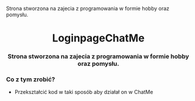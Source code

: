 Strona stworzona na zajecia z programowania w formie hobby oraz pomysłu.

<h1 align="center">LoginpageChatMe</h1>
<h3 align="center">Strona stworzona na zajecia z programowania w formie hobby oraz pomysłu.</h3>
</a> </p>

<h3 align="left">Co z tym zrobić?</h3> 

- Przekształcić kod w taki sposób aby działał on w ChatMe